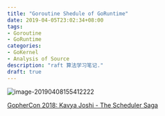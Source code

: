```yaml
---
title: "Goroutine Shedule of GoRuntime"
date: 2019-04-05T23:02:34+08:00
tags:
- Goroutine
- GoRuntime
categories: 
- GoKernel
- Analysis of Source
description: "raft 算法学习笔记."
draft: true
---
```




![image-20190408155412222](https://i.loli.net/2019/05/03/5ccbe0add6f36.jpg)

[GopherCon 2018: Kavya Joshi - The Scheduler Saga](<https://www.youtube.com/watch?v=YHRO5WQGh0k>)

